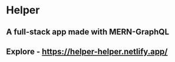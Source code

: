 # Helper

## A full-stack app made with MERN-GraphQL

## Explore - https://helper-helper.netlify.app/
